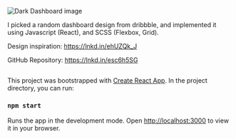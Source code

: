 ![Dark Dashboard image](https://i.imgur.com/9Le69TH.png)

I picked a random dashboard design from dribbble, and implemented it using Javascript (React), and SCSS (Flexbox, Grid).

Design inspiration: https://lnkd.in/ehUZQk_J

GitHub Repository: https://lnkd.in/esc6h5SG

##

This project was bootstrapped with [Create React App](https://github.com/facebook/create-react-app). In the project directory, you can run:

### `npm start`

Runs the app in the development mode. Open [http://localhost:3000](http://localhost:3000) to view it in your browser.

